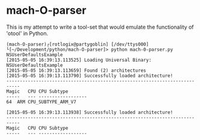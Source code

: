 # mach-O-parser

This is my attempt to write a tool-set that would emulate the functionality of 'otool' in Python.

```
(mach-O-parser)┌[rotlogix@partygoblin] [/dev/ttys000]
└[~/Development/python/mach-O-parser]> python mach-0-parser.py NSUserDefaultsExample
[2015-05-05 16:39:13.113525] Loading Universal Binary: NSUserDefaultsExample
[2015-05-05 16:39:13.113659] Found (2) architectures
[2015-05-05 16:39:13.113790] Successfully loaded architecture!
---------------------------------------------------------------------------
Magic	CPU	CPU Subtype
-----	---	------------------
64	ARM	CPU_SUBTYPE_ARM_V7

[2015-05-05 16:39:13.113938] Successfully loaded architecture!
---------------------------------------------------------------------------
Magic	CPU	CPU Subtype
-----	---	------------------
```
